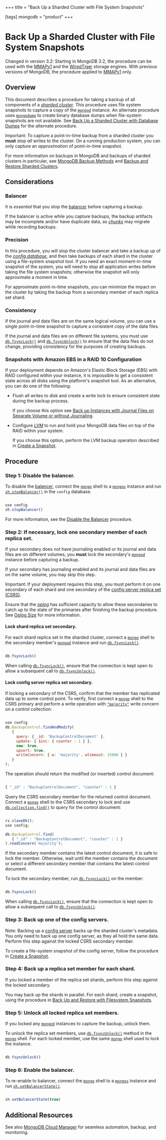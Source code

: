 +++
title = "Back Up a Sharded Cluster with File System Snapshots"

[tags]
mongodb = "product"
+++

# Back Up a Sharded Cluster with File System Snapshots

Changed in version 3.2: Starting in MongoDB 3.2, the procedure can be used with the
[MMAPv1](https://docs.mongodb.com/manual/core/mmapv1) and the [WiredTiger](https://docs.mongodb.com/manual/core/wiredtiger) storage engines. With previous versions of
MongoDB, the procedure applied to [MMAPv1](https://docs.mongodb.com/manual/core/mmapv1) only.


## Overview

This document describes a procedure for taking a backup of all
components of a [*sharded cluster*](https://docs.mongodb.com/manual/reference/glossary/#term-sharded-cluster). This procedure uses file system
snapshots to capture a copy of the [``mongod``](https://docs.mongodb.com/manual/reference/program/mongod/#bin.mongod) instance. An
alternate procedure uses [``mongodump``](https://docs.mongodb.com/manual/reference/program/mongodump/#bin.mongodump) to create binary
database dumps when file-system snapshots are not available. See
[Back Up a Sharded Cluster with Database Dumps](backup-sharded-cluster-with-database-dumps/) for the
alternate procedure.

Important: To capture a point-in-time backup from a sharded cluster you **must** stop *all* writes to the cluster. On a running production system, you can only capture an *approximation* of point-in-time snapshot.

For more information on backups in MongoDB and backups of sharded
clusters in particular, see [MongoDB Backup Methods](https://docs.mongodb.com/manual/core/backups) and
[Backup and Restore Sharded Clusters](https://docs.mongodb.com/manual/administration/backup-sharded-clusters).


## Considerations


### Balancer

It is *essential* that you stop the [balancer](https://docs.mongodb.com/manual/core/sharding-balancer-administration/#sharding-internals-balancing) before capturing a backup.

If the balancer is active while you capture backups, the backup
artifacts may be incomplete and/or have duplicate data, as [*chunks*](https://docs.mongodb.com/manual/reference/glossary/#term-chunk) may migrate while recording backups.


### Precision

In this procedure, you will stop the cluster balancer and take a backup
up of the [*config database*](https://docs.mongodb.com/manual/reference/glossary/#term-config-database), and then take backups of each
shard in the cluster using a file-system snapshot tool. If you need an
exact moment-in-time snapshot of the system, you will need to stop all
application writes before taking the file system snapshots; otherwise
the snapshot will only approximate a moment in time.

For approximate point-in-time snapshots, you can minimize the impact on
the cluster by taking the backup from a secondary member of each
replica set shard.


### Consistency

If the journal and data files are on the same logical volume, you can
use a single point-in-time snapshot to capture a consistent copy of the
data files.

If the journal and data files are on different file systems, you must
use [``db.fsyncLock()``](https://docs.mongodb.com/manual/reference/method/db.fsyncLock/#db.fsyncLock) and [``db.fsyncUnlock()``](https://docs.mongodb.com/manual/reference/method/db.fsyncUnlock/#db.fsyncUnlock) to ensure
that the data files do not change, providing consistency for the
purposes of creating backups.


### Snapshots with Amazon EBS in a RAID 10 Configuration

If your deployment depends on Amazon's Elastic Block Storage (EBS) with
RAID configured within your instance, it is impossible to get a
consistent state across all disks using the platform's snapshot tool. As
an alternative, you can do one of the following:

* Flush all writes to disk and create a write lock to ensure consistent state during the backup process.

  If you choose this option see [Back up Instances with Journal Files on Separate Volume or without Journaling](https://docs.mongodb.com/manual/tutorial/backup-with-filesystem-snapshots/#backup-without-journaling).

* Configure [*LVM*](https://docs.mongodb.com/manual/reference/glossary/#term-lvm) to run and hold your MongoDB data files on top of the RAID within your system.

  If you choose this option, perform the LVM backup operation described
  in [Create a Snapshot](https://docs.mongodb.com/manual/tutorial/backup-with-filesystem-snapshots/#lvm-backup-operation).


## Procedure


### Step 1: Disable the balancer.

To disable the [balancer](https://docs.mongodb.com/manual/core/sharding-balancer-administration/#sharding-internals-balancing),
connect the [``mongo``](https://docs.mongodb.com/manual/reference/program/mongo/#bin.mongo) shell to a [``mongos``](https://docs.mongodb.com/manual/reference/program/mongos/#bin.mongos) instance and run
[``sh.stopBalancer()``](https://docs.mongodb.com/manual/reference/method/sh.stopBalancer/#sh.stopBalancer) in the ``config`` database.

```javascript

use config
sh.stopBalancer()

```

For more information, see the
[Disable the Balancer](https://docs.mongodb.com/manual/tutorial/manage-sharded-cluster-balancer/#sharding-balancing-disable-temporarily) procedure.


### Step 2: If necessary, lock one secondary member of each replica set.

If your secondary does not have journaling enabled *or* its
journal and data files are on different volumes, you **must** lock
the secondary's [``mongod``](https://docs.mongodb.com/manual/reference/program/mongod/#bin.mongod) instance before capturing a backup.

If your secondary has journaling enabled and its journal and data
files are on the same volume, you may skip this step.

Important: If your deployment requires this step, you must perform it on one secondary of each shard and one secondary of the [config server replica set (CSRS)](https://docs.mongodb.com/manual/core/sharded-cluster-config-servers/#replset-config-servers).

Ensure that the [*oplog*](https://docs.mongodb.com/manual/reference/glossary/#term-oplog) has sufficient capacity to allow these
secondaries to catch up to the state of the primaries after finishing
the backup procedure. See [Oplog Size](https://docs.mongodb.com/manual/core/replica-set-oplog/#replica-set-oplog-sizing) for more
information.


#### Lock shard replica set secondary.

For each shard replica set in the sharded cluster, connect a
[``mongo``](https://docs.mongodb.com/manual/reference/program/mongo/#bin.mongo) shell to the secondary member's
[``mongod``](https://docs.mongodb.com/manual/reference/program/mongod/#bin.mongod) instance and run [``db.fsyncLock()``](https://docs.mongodb.com/manual/reference/method/db.fsyncLock/#db.fsyncLock).

```javascript

db.fsyncLock()

```

When calling [``db.fsyncLock()``](https://docs.mongodb.com/manual/reference/method/db.fsyncLock/#db.fsyncLock), ensure that the connection
is kept open to allow a subsequent call to
[``db.fsyncUnlock()``](https://docs.mongodb.com/manual/reference/method/db.fsyncUnlock/#db.fsyncUnlock).


#### Lock config server replica set secondary.

If locking a secondary of the CSRS, confirm that the member has
replicated data up to some control point. To verify, first connect a
[``mongo``](https://docs.mongodb.com/manual/reference/program/mongo/#bin.mongo) shell to the CSRS primary and perform a write
operation with [``"majority"``](https://docs.mongodb.com/manual/reference/write-concern/#writeconcern."majority") write concern on a
control collection:

```javascript

use config
db.BackupControl.findAndModify(
   {
     query: { _id: 'BackupControlDocument' },
     update: { $inc: { counter : 1 } },
     new: true,
     upsert: true,
     writeConcern: { w: 'majority', wtimeout: 15000 } }
   }
);

```

The operation should return the modified (or inserted) control
document:

```javascript

{ "_id" : "BackupControlDocument", "counter" : 1 }

```

Query the CSRS secondary member for the returned control
document. Connect a [``mongo``](https://docs.mongodb.com/manual/reference/program/mongo/#bin.mongo) shell to the CSRS secondary
to lock and use [``db.collection.find()``](https://docs.mongodb.com/manual/reference/method/db.collection.find/#db.collection.find) to query for the
control document:

```javascript

rs.slaveOk();
use config;

db.BackupControl.find(
   { "_id" : "BackupControlDocument", "counter" : 1 }
).readConcern('majority');

```

If the secondary member contains the latest control document, it
is safe to lock the member. Otherwise, wait until the member
contains the document or select a different secondary member
that contains the latest control document.

To lock the secondary member, run [``db.fsyncLock()``](https://docs.mongodb.com/manual/reference/method/db.fsyncLock/#db.fsyncLock) on
the member:

```javascript

db.fsyncLock()

```

When calling [``db.fsyncLock()``](https://docs.mongodb.com/manual/reference/method/db.fsyncLock/#db.fsyncLock), ensure that the connection is
kept open to allow a subsequent call to [``db.fsyncUnlock()``](https://docs.mongodb.com/manual/reference/method/db.fsyncUnlock/#db.fsyncUnlock).


### Step 3: Back up one of the config servers.

Note: Backing up a [config server](https://docs.mongodb.com/manual/core/sharded-cluster-config-servers/#sharding-config-server) backs up the sharded cluster's metadata. You only need to back up one config server, as they all hold the same data. Perform this step against the locked CSRS secondary member.

To create a file-system snapshot of the config server, follow the
procedure in [Create a Snapshot](https://docs.mongodb.com/manual/tutorial/backup-with-filesystem-snapshots/#lvm-backup-operation).


### Step 4: Back up a replica set member for each shard.

If you locked a member of the replica set shards, perform this step
against the locked secondary.

You may back up the shards in parallel. For each shard, create a
snapshot, using the procedure in
[Back Up and Restore with Filesystem Snapshots](backup-with-filesystem-snapshots/).


### Step 5: Unlock all locked replica set members.

If you locked any [``mongod``](https://docs.mongodb.com/manual/reference/program/mongod/#bin.mongod) instances to capture the backup,
unlock them.

To unlock the replica set members, use [``db.fsyncUnlock()``](https://docs.mongodb.com/manual/reference/method/db.fsyncUnlock/#db.fsyncUnlock)
method in the [``mongo``](https://docs.mongodb.com/manual/reference/program/mongo/#bin.mongo) shell. For each locked member, use the
same [``mongo``](https://docs.mongodb.com/manual/reference/program/mongo/#bin.mongo) shell used to lock the instance.

```javascript

db.fsyncUnlock()

```


### Step 6: Enable the balancer.

To re-enable to balancer, connect the [``mongo``](https://docs.mongodb.com/manual/reference/program/mongo/#bin.mongo) shell to a
[``mongos``](https://docs.mongodb.com/manual/reference/program/mongos/#bin.mongos) instance and run
[``sh.setBalancerState()``](https://docs.mongodb.com/manual/reference/method/sh.setBalancerState/#sh.setBalancerState).

```javascript

sh.setBalancerState(true)

```


## Additional Resources

See also [MongoDB Cloud Manager](https://www.mongodb.com/cloud/cloud-manager/?jmp=docs) for seamless automation, backup, and monitoring.
